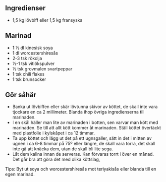 ﻿## Ingredienser
- 1,5 kg lövbiff eller 1,5 kg fransyska

## Marinad
- 1 ½ dl kinesisk soya
- 1 dl worcestershiresås
- 2-3 tsk rökolja
- ½-1 tsk vitlökspulver
- ½ tsk grovmalen svartpeppar
- 1 tsk chili flakes
- 1 tsk brunsocker

## Gör såhär
- Banka ut lövbiffen eller skär lövtunna skivor av köttet, de skall inte vara tjockare en ca 2 millimeter. Blanda ihop övriga ingredienserna till marinaden. 
- I en skål häller man lite av marinaden i botten, sen varvar man kött med marinaden. Se till att allt kött kommer åt marinaden. Ställ köttet övertäckt med plastfolie i kylskåpet i ca 12 timmar.
- Ta upp köttet och lägg ut det på ett ugnsgaller, sätt in det i mitten av ugnen i ca 6-8 timmar på 75º eller längre, de skall vara torra, det skall inte gå att knäcka dem, utan de skall bli lite sega. 
- Låt dem kallna innan de serveras. Kan förvaras torrt i över en månad. Det går bra att göra det med olika köttslag,

Tips: 
Byt ut soya och worcestershiresås mot teriyakisås eller blanda till en egen marinad.
